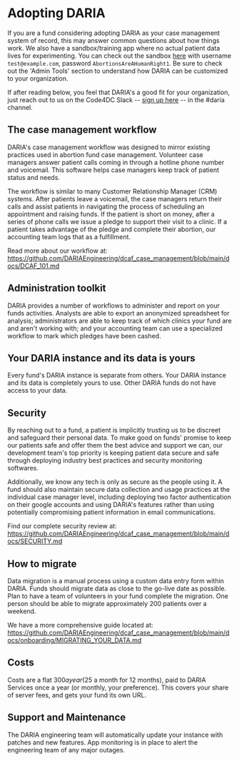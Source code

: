 # Adopting DARIA

If you are a fund considering adopting DARIA as your case management system of record, this may answer common questions about how things work. We also have a sandbox/training app where no actual patient data lives for experimenting. You can check out the sandbox [here](https://sandbox.dariaservices.com) with username `test@example.com`, password `AbortionsAreAHumanRight1`. Be sure to check out the 'Admin Tools' section to understand how DARIA can be customized to your organization.

If after reading below, you feel that DARIA's a good fit for your organization, just reach out to us on the Code4DC Slack -- [sign up here](https://civictechdc.org/slack) -- in the #daria channel.

## The case management workflow

DARIA's case management workflow was designed to mirror existing practices used in abortion fund case management. Volunteer case managers answer patient calls coming in through a hotline phone number and voicemail. This software helps case managers keep track of patient status and needs.

The workflow is similar to many Customer Relationship Manager (CRM) systems. After patients leave a voicemail, the case managers return their calls and assist patients in navigating the process of scheduling an appointment and raising funds. If the patient is short on money, after a series of phone calls we issue a pledge to support their visit to a clinic. If a patient takes advantage of the pledge and complete their abortion, our accounting team logs that as a fulfillment.

Read more about our workflow at: 
https://github.com/DARIAEngineering/dcaf_case_management/blob/main/docs/DCAF_101.md

## Administration toolkit

DARIA provides a number of workflows to administer and report on your funds activities. Analysts are able to export an anonymized spreadsheet for analysis; administrators are able to keep track of which clinics your fund  are and aren't working with; and your accounting team can use a specialized workflow to mark which pledges have been cashed.

## Your DARIA instance and its data is yours

Every fund's DARIA instance is separate from others. Your DARIA instance and its data is completely yours to use. Other DARIA funds do not have access to your data.

## Security

By reaching out to a fund, a patient is implicitly trusting us to be discreet and safeguard their personal data. To make good on funds' promise to keep our patients safe and offer them the best advice and support we can, our development team's top priority is keeping patient data secure and safe through deploying industry best practices and security monitoring softwares. 

Additionally, we know any tech is only as secure as the people using it. A fund should also maintain secure data collection and usage practices at the individual case manager level, including deploying two factor authentication on their google accounts and using DARIA's features rather than using potentially compromising patient information in email communications.

Find our complete security review at:
https://github.com/DARIAEngineering/dcaf_case_management/blob/main/docs/SECURITY.md

## How to migrate

Data migration is a manual process using a custom data entry form within DARIA. Funds should migrate data as close to the go-live date as possible. Plan to have a team of volunteers in your fund complete the migration. One person should be able to migrate approximately 200 patients over a weekend.

We have a more comprehensive guide located at: https://github.com/DARIAEngineering/dcaf_case_management/blob/main/docs/onboarding/MIGRATING_YOUR_DATA.md

## Costs

Costs are a flat $300 a year ($25 a month for 12 months), paid to DARIA Services once a year (or monthly, your preference). This covers your share of server fees, and gets your fund its own URL.

## Support and Maintenance

The DARIA engineering team will automatically update your instance with patches and new features. App monitoring is in place to alert the engineering team of any major outages.
